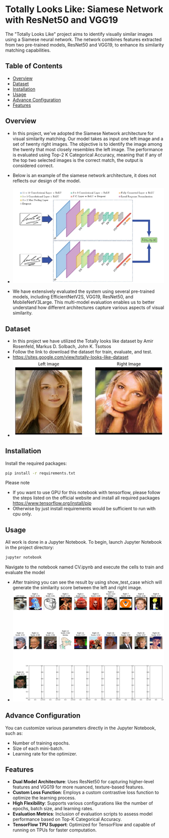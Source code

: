 # Totally Looks Like: Siamese Network with ResNet50 and VGG19

The "Totally Looks Like" project aims to identify visually similar images using a Siamese neural network. The network combines features extracted from two pre-trained models, ResNet50 and VGG19, to enhance its similarity matching capabilities.


## Table of Contents
- [Overview](#overview)
- [Dataset](#dataset)
- [Installation](#installation)
- [Usage](#usage)
- [Advance Configuration](#advance-configuration)
- [Features](#features)


## Overview
- In this project, we've adopted the Siamese Network architecture for visual similarity matching. Our model takes as input one left image and a set of twenty right images. The objective is to identify the image among the twenty that most closely resembles the left image. The performance is evaluated using Top-2 K Categorical Accuracy, meaning that if any of the top two selected images is the correct match, the output is considered correct. 
- Below is an example of the siamese network architecture, it does not reflects our design of the model.
- ![siamese_model_architecture](imgs/siamese_network.jpg)

- We have extensively evaluated the system using several pre-trained models, including EfficientNetV2S, VGG19, ResNet50, and MobileNetV3Large. This multi-model evaluation enables us to better understand how different architectures capture various aspects of visual similarity.

## Dataset
-   In this project we have utilized the Totally looks like dataset by Amir Rosenfeld, Markus D. Solbach, John K. Tsotsos
-   Follow the link to download the dataset for train, evaluate, and test.
-   https://sites.google.com/view/totally-looks-like-dataset
-   ![example](imgs/example.png)

## Installation
Install the required packages:

```bash
pip install -r requirements.txt
```

Please note 
-   If you want to use  GPU for this notebook with tensorflow, please follow the steps listed on the official website and install all required packages https://www.tensorflow.org/install/pip
-   Otherwise by just install requirements would be sufficient to run with cpu only. 

## Usage
All work is done in a Jupyter Notebook. To begin, launch Jupyter Notebook in the project directory:
```bash
jupyter notebook
```
Navigate to the notebook named CV.ipynb and execute the cells to train and evaluate the model

- After training you can see the result by using show_test_case which will generate the similarity score between the left and right image.
- ![test_show](imgs/model_predication.png)

## Advance Configuration
You can customize various parameters directly in the Jupyter Notebook, such as:

-   Number of training epochs.
-   Size of each mini-batch.
-   Learning rate for the optimizer.

## Features
- **Dual Model Architecture**: Uses ResNet50 for capturing higher-level features and VGG19 for more nuanced, texture-based features.
- **Custom Loss Function**: Employs a custom contrastive loss function to optimize the learning process.
- **High Flexibility**: Supports various configurations like the number of epochs, batch size, and learning rates.
- **Evaluation Metrics**: Inclusion of evaluation scripts to assess model performance based on Top-K Categorical Accuracy.
- **TensorFlow TPU Support**: Optimized for TensorFlow and capable of running on TPUs for faster computation.